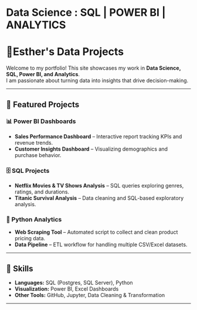 # Data Science : SQL | POWER BI | ANALYTICS



# 👩Esther's Data Projects  

Welcome to my portfolio! This site showcases my work in **Data Science, SQL, Power BI, and Analytics**.  
I am passionate about turning data into insights that drive decision-making.  

---

## 🔹 Featured Projects  

### 📊 Power BI Dashboards  
- **Sales Performance Dashboard** – Interactive report tracking KPIs and revenue trends.  
- **Customer Insights Dashboard** – Visualizing demographics and purchase behavior.  

### 🗄️ SQL Projects  
- **Netflix Movies & TV Shows Analysis** – SQL queries exploring genres, ratings, and durations.  
- **Titanic Survival Analysis** – Data cleaning and SQL-based exploratory analysis.  

### 🐍 Python Analytics  
- **Web Scraping Tool** – Automated script to collect and clean product pricing data.  
- **Data Pipeline** – ETL workflow for handling multiple CSV/Excel datasets.  

---

## 🔹 Skills  
- **Languages:** SQL (Postgres, SQL Server), Python  
- **Visualization:** Power BI, Excel Dashboards  
- **Other Tools:** GitHub, Jupyter, Data Cleaning & Transformation  

---

